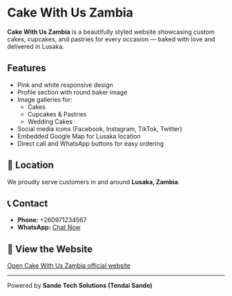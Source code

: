 #  Cake With Us Zambia

**Cake With Us Zambia** is a beautifully styled website showcasing custom cakes, cupcakes, and pastries for every occasion — baked with love and delivered in Lusaka.

##  Features
- Pink and white responsive design
- Profile section with round baker image
- Image galleries for:
  - Cakes
  - Cupcakes & Pastries
  - Wedding Cakes
- Social media icons (Facebook, Instagram, TikTok, Twitter)
- Embedded Google Map for Lusaka location
- Direct call and WhatsApp buttons for easy ordering

## 📍 Location
We proudly serve customers in and around **Lusaka, Zambia**.

## 📞 Contact
- **Phone:** +260971234567
- **WhatsApp:** [Chat Now](https://wa.me/260971234567?text=Hi%20Cake%20With%20Us,%20I’d%20like%20to%20order%20a%20cake!)

## 🔗 View the Website

 [Open Cake With Us Zambia official website](./cwu.html)

---

Powered by **Sande Tech Solutions (Tendai Sande)**

